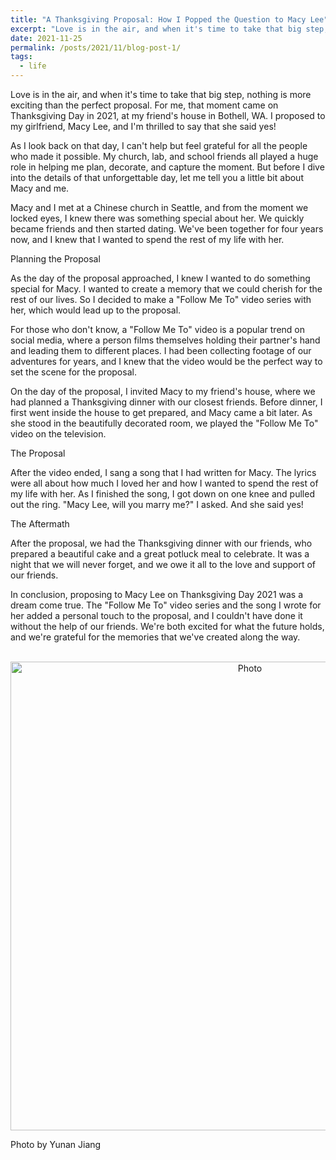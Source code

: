```yaml
---
title: "A Thanksgiving Proposal: How I Popped the Question to Macy Lee"
excerpt: "Love is in the air, and when it's time to take that big step, nothing is more exciting than the perfect proposal. For me, that moment came on Thanksgiving Day in 2021, at my friend's house in Bothell, WA. I proposed to my girlfriend, Macy Lee, and I'm thrilled to say that she said yes!"
date: 2021-11-25
permalink: /posts/2021/11/blog-post-1/
tags:
  - life
---
```


Love is in the air, and when it's time to take that big step, nothing is more exciting than the perfect proposal. For me, that moment came on Thanksgiving Day in 2021, at my friend's house in Bothell, WA. I proposed to my girlfriend, Macy Lee, and I'm thrilled to say that she said yes!

As I look back on that day, I can't help but feel grateful for all the people who made it possible. My church, lab, and school friends all played a huge role in helping me plan, decorate, and capture the moment. But before I dive into the details of that unforgettable day, let me tell you a little bit about Macy and me.

Macy and I met at a Chinese church in Seattle, and from the moment we locked eyes, I knew there was something special about her. We quickly became friends and then started dating. We've been together for four years now, and I knew that I wanted to spend the rest of my life with her.

Planning the Proposal

As the day of the proposal approached, I knew I wanted to do something special for Macy. I wanted to create a memory that we could cherish for the rest of our lives. So I decided to make a "Follow Me To" video series with her, which would lead up to the proposal.

For those who don't know, a "Follow Me To" video is a popular trend on social media, where a person films themselves holding their partner's hand and leading them to different places. I had been collecting footage of our adventures for years, and I knew that the video would be the perfect way to set the scene for the proposal.

On the day of the proposal, I invited Macy to my friend's house, where we had planned a Thanksgiving dinner with our closest friends. Before dinner, I first went inside the house to get prepared, and Macy came a bit later. As she stood in the beautifully decorated room, we played the "Follow Me To" video on the television.

The Proposal

After the video ended, I sang a song that I had written for Macy. The lyrics were all about how much I loved her and how I wanted to spend the rest of my life with her. As I finished the song, I got down on one knee and pulled out the ring. "Macy Lee, will you marry me?" I asked. And she said yes!

The Aftermath

After the proposal, we had the Thanksgiving dinner with our friends, who prepared a beautiful cake and a great potluck meal to celebrate. It was a night that we will never forget, and we owe it all to the love and support of our friends.

In conclusion, proposing to Macy Lee on Thanksgiving Day 2021 was a dream come true. The "Follow Me To" video series and the song I wrote for her added a personal touch to the proposal, and I couldn't have done it without the help of our friends. We're both excited for what the future holds, and we're grateful for the memories that we've created along the way.

<p align="center">
  <img src="https://zhengthomastang.github.io/images/Proposal.jpg?raw=true" alt="Photo" style="width: 750px;"/> 
</p>

Photo by Yunan Jiang
